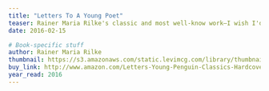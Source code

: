 ```yaml
---
title: "Letters To A Young Poet"
teaser: Rainer Maria Rilke's classic and most well-know work—I wish I'd read this when I was 21.
date: 2016-02-15

# Book-specific stuff
author: Rainer Maria Rilke
thumbnail: https://s3.amazonaws.com/static.levimcg.com/library/thumbnail-letters-to-a-young-poet.jpg
buy_link: http://www.amazon.com/Letters-Young-Penguin-Classics-Hardcover/dp/0143107143/
year_read: 2016
---
```

